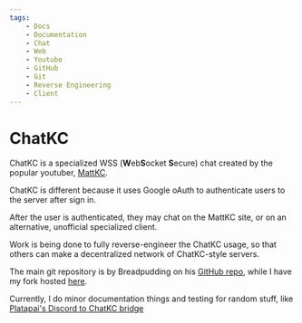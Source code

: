 ```yaml
---
tags:
    - Docs
    - Documentation
    - Chat
    - Web
    - Youtube
    - GitHub
    - Git
    - Reverse Engineering
    - Client
---
```

# ChatKC

ChatKC is a specialized WSS (**W**eb**S**ocket **S**ecure)  chat created by the popular youtuber, [MattKC](https://www.youtube.com/mattkc).

ChatKC is different because it uses Google oAuth to authenticate users to the server after sign in.

After the user is authenticated, they may chat on the MattKC site, or on an alternative, unofficial specialized client.

Work is being done to fully reverse-engineer the ChatKC usage, so that others can make a decentralized network of ChatKC-style servers.

The main git repository is by Breadpudding on his [GitHub repo](https://github.com/cbpudding/chatkc), while I have my fork hosted [here](https://github.com/gl513/chatkcprotocol).

Currently, I do minor documentation things and testing for random stuff, like [Platapai's Discord to ChatKC bridge](https://discord.gg/GgyQ6uZhzu)

